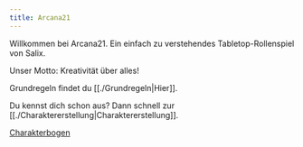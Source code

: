 ```yaml
---
title: Arcana21
---
```


Willkommen bei Arcana21. Ein einfach zu verstehendes Tabletop-Rollenspiel von Salix.

Unser Motto: Kreativität über alles!

Grundregeln findet du [[./Grundregeln|Hier]].

Du kennst dich schon aus? Dann schnell zur [[./Charaktererstellung|Charaktererstellung]].

<a href="\docs\documents\Arcana21_Charakterbogen.pdf" download="Arcana21_Charakterbogen">Charakterbogen</a>